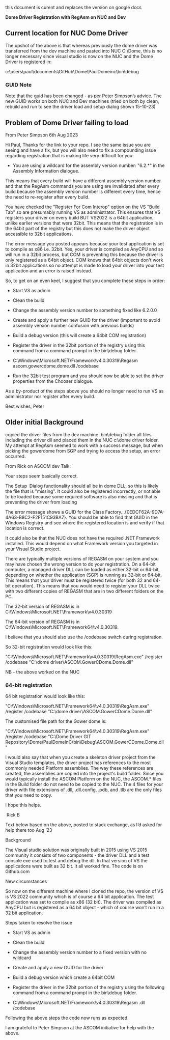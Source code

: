 
this document is curent and replaces the version on google docs

**Dome Driver Registration with RegAsm on NUC and Dev**
## Current location for NUC Dome Driver

The upshot of the above is that whereas previously the dome driver was transferred from the dev machine and pasted into NUC C:\Dome, this is no longer necessary since visual studio is now on the NUC and the Dome Driver is registered in: 

c:\users\paul\documents\GitHub\Dome\PaulDomeinc\bin\debug
### GUID Note

Note that the guid has been changed - as per Peter Simpson’s advice. The new GUID works on both NUC and Dev machines (tried on both by clean, rebuild and run to see the driver load and setup dialog shown 15-10-23)
## Problem of Dome Driver failing to load

From Peter Simpson 6th Aug 2023

Hi Paul,
Thanks for the link to your repo. I see the same issue you are seeing and have a fix, but you will also need to fix a compounding issue regarding registration that is making life very difficult for you:

- You are using a wildcard for the assembly version number: "6.2.*" in the Assembly Information dialogue.
    

This means that every build will have a different assembly version number and that the RegAsm commands you are using are invalidated after every build because the assembly version number is different every time, hence the need to re-register after every build.

You have checked the "Register For Com Interop" option on the VS "Build Tab" so are presumably running VS as administrator. This ensures that VS registers your driver on every build BUT VS2022 is a 64bit application, unlike earlier versions that were 32bit. This means that the registration is in the 64bit part of the registry but this does not make the driver object accessible to 32bit applications.

The error message you posted appears because your test application is set to compile as x86 i.e. 32bit. Yes, your driver is compiled as AnyCPU and so will run in a 32bit process, but COM is preventing this because the driver is only registered as a 64bit object. COM knows that 64bit objects don't work in 32bit applications so no attempt is made to load your driver into your test application and an error is raised instead.

So, to get on an even keel, I suggest that you complete these steps in order:

- Start VS as admin
    
- Clean the build
    
- Change the assembly version number to something fixed like 6.2.0.0
    
- Create and apply a further new GUID for the driver (important to avoid assembly version number confusion with previous builds)
    
- Build a debug version (this will create a 64bit COM registration)
    
- Register the driver in the 32bit portion of the registry using this command from a command prompt in the bin\debug folder.
    

- C:\Windows\Microsoft.NET\Framework\v4.0.30319\Regasm ascom.gowercdome.dome.dll /codebase

- Run the 32bit test program and you should now be able to set the driver properties from the Chooser dialogue.

As a by-product of the steps above you should no longer need to run VS as administrator nor register after every build.

Best wishes, Peter

## Older initial Background

copied the driver files from the dev machine  bin\debug folder all files including the driver dll and placed them in the NUC c:\dome driver folder. My attempt at RegAsm seemed to work with a success message, but when picking the gowerdome from SGP and trying to access the setup, an error occurred.

From Rick on ASCOM dev Talk:

Your steps seem basically correct. 

The Setup  Dialog functionality should all be in dome DLL, so this is likely the file that is "missing". It could also be registered incorrectly, or not able to be loaded because some required software is also missing and that is preventing the driver from loading

The error message shows a GUID for the Class Factory...{0EDCF62A-9D7A-4A63-B8C2-F2F151C93BA7}. You should be able to find that GUID in the Windows Registry and see where the registered location is and verify if that location is correct.

It could also be that the NUC does not have the required .NET Framework installed. This would depend on what Framework version you targeted in your Visual Studio project.

There are typically multiple versions of REGASM on your system and you may have chosen the wrong version to do your registration. On a 64-bit computer, a managed driver DLL can be loaded as either 32-bit or 64-bit, depending on whether the application (SGP) is running as 32-bit or 64-bit. This means that your driver must be registered twice (for both 32 and 64-bit operation). This means that you would need to register your DLL twice with two different copies of REGASM that are in two different folders on the PC.

The 32-bit version of REGASM is in C:\Windows\Microsoft.NET\Framework\v4.0.30319

  

The 64-bit version of REGASM is in C:\Windows\Microsoft.NET\Framework64\v4.0.30319.

I believe that you should also use the /codebase switch during registration.

So 32-bit registration would look like this:

"C:\Windows\Microsoft.NET\Framework\v4.0.30319\RegAsm.exe" /register /codebase "C:\dome driver\ASCOM.GowerCDome.Dome.dll"

NB - the above worked on the NUC

  

### 64-bit registration 

64 bit registration would look like this:

"C:\Windows\Microsoft.NET\Framework64\v4.0.30319\RegAsm.exe" /register /codebase "C:\dome driver\ASCOM.GowerCDome.Dome.dll"

  

The customised file path for the Gower dome is:

"C:\Windows\Microsoft.NET\Framework64\v4.0.30319\RegAsm.exe" /register /codebase "C:\Dome Driver GIT Repository\Dome\PaulDomeInC\bin\Debug\ASCOM.GowerCDome.Dome.dll"

I would also say that when you create a skeleton driver project from the Visual Studio templates, the driver project has references to the most commonly needed Platform assemblies. The way these references are created, the assemblies are copied into the project's build folder. Since you would typically install the ASCOM Platform on the NUC, the ASCOM.* files in the Build folder do not need to be copied to the NUC. The 4 files for your driver with file extensions of .dll, .dll.config, .pdb, and .tlb are the only files that you need to copy.

I hope this helps.

﻿ Rick B

  
  

Text below based on the above, posted to stack exchange, as I’d asked for help there too Aug ‘23

Background

The Visual studio solution was originally built in 2015 using VS 2015 community it consists of two components - the driver DLL and a test console exe used to test and debug the dll. In that version of VS the applications were built as 32 bit. It all worked fine. The code is on Github.com

  

New circumstances

So now on the different machine where I cloned the repo, the version of VS is VS 2022 community which is of course a 64 bit application. The test application was set to compile as x86 (32 bit). The driver was compiled as AnyCPU but is registered as a 64 bit object - which of course won’t run in a 32 bit application.

  

Steps taken to resolve the issue

- Start VS as admin
    
- Clean the build
    
- Change the assembly version number to a fixed version with no wildcard
    
- Create and apply a new GUID for the driver 
    
- Build a debug version which create a 64bit COM 
    
- Register the driver in the 32bit portion of the registry using the following command from a command prompt in the bin\debug folder.
    

- C:\Windows\Microsoft.NET\Framework\v4.0.30319\Regasm <theDriverName>.dll /codebase
    

Following the above steps the code now runs as expected.

I am grateful to Peter Simpson at the ASCOM initiative for help with the above.